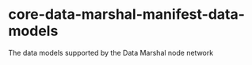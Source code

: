# core-data-marshal-manifest-data-models
The data models supported by the Data Marshal node network

